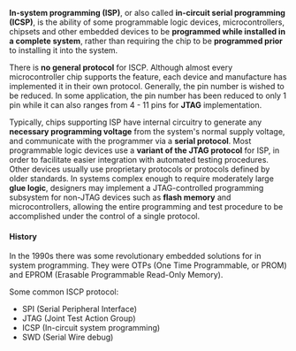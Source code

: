 **In-system programming (ISP)**, or also called **in-circuit serial programming (ICSP)**, is the ability of some programmable logic devices, microcontrollers, chipsets and other embedded devices to be **programmed while installed in a complete system**, rather than requiring the chip to be **programmed prior** to installing it into the system. 

There is **no general protocol** for ISCP. Although almost every microcontroller chip supports the feature, each device and manufacture has implemented it in their own protocol. Generally, the pin number is wished to be reduced. In some application, the pin number has been reduced to only 1 pin while it can also ranges from 4 - 11 pins for **JTAG** implementation. 

Typically, chips supporting ISP have internal circuitry to generate any **necessary programming voltage** from the system's normal supply voltage, and communicate with the programmer via a **serial protocol**. Most programmable logic devices use a **variant of the JTAG protocol** for ISP, in order to facilitate easier integration with automated testing procedures. Other devices usually use proprietary protocols or protocols defined by older standards. In systems complex enough to require moderately large **glue logic**, designers may implement a JTAG-controlled programming subsystem for non-JTAG devices such as **flash memory** and microcontrollers, allowing the entire programming and test procedure to be accomplished under the control of a single protocol.

#### History
In the 1990s there was some revolutionary embedded solutions for in system programming. They were OTPs (One Time Programmable, or PROM)  and EPROM (Erasable Programmable Read-Only Memory). 


Some common ISCP protocol:
- SPI (Serial Peripheral Interface)
- JTAG (Joint Test Action Group)
- ICSP (In-circuit system programming)
- SWD (Serial Wire debug)

